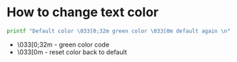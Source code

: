 # How to change text color

```bash
printf "Default color \033[0;32m green color \033[0m default again \n"
```

- \033[0;32m - green color code
- \033[0m - reset color back to default
